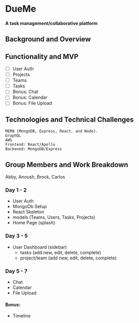 # DueMe
#### A task management/collaborative platform


## Background and Overview
## Functionality and MVP
- [ ] User Auth
- [ ] Projects
- [ ] Teams
- [ ] Tasks
- [ ] Bonus: Chat
- [ ] Bonus: Calendar
- [ ] Bonus: File Upload

## Technologies and Technical Challenges
	MERN (MongoDB, Express, React, and Node).
	GraphQL
    AWS
    Frontend: React/Apollo
    Backened: MongoDB/Express

## Group Members and Work Breakdown
Abby, Anoush, Brock, Carlos
### Day 1 - 2
* User Auth
* MongoDb Setup
* React Skeleton
* models (Teams, Users, Tasks, Projects)
* Home Page (splash)

### Day 3 - 5
* User Dashboard (sidebar)
    - tasks (add new, edit, delete, complete)
    - project/team (add new, edit, delete, complete)

### Day 5 - 7
* Chat
* Calendar
* File Upload


#### Bonus:
* Timeline


